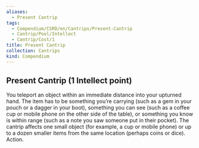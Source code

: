 ```yaml
---
aliases:
  - Present Cantrip
tags:
  - Compendium/CSRD/en/Cantrips/Present-Cantrip
  - Cantrip/Pool/Intellect
  - Cantrip/Cost/1
title: Present Cantrip
collection: Cantrips
kind: Compendium
---
```

## Present Cantrip  (1 Intellect point)
You teleport an object within an immediate distance into your upturned hand. The item has to be something you’re carrying (such as a gem in your pouch or a dagger in your boot), something you can see (such as a coffee cup or mobile phone on the other side of the table), or something you know is within range (such as a note you saw someone put in their pocket). The cantrip affects one small object (for example, a cup or mobile phone) or up to a dozen smaller items from the same location (perhaps coins or dice). Action. 





